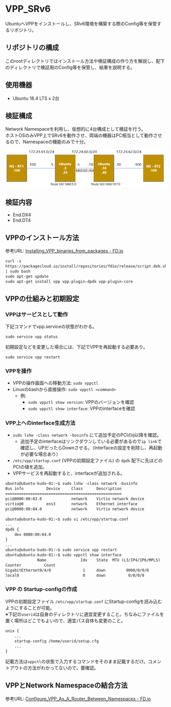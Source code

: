 # VPP_SRv6

UbuntuへVPPをインストールし、SRv6環境を構築する際のConfig等を保管するリポジトリ。

## リポジトリの構成
このrootディレクトリではインストール方法や検証構成の作り方を解説し、配下のディレクトリで検証用のConfig等を保管し、結果を説明する。

## 使用機器
* Ubuntu 18.4 LTS x 2台

## 検証構成
Network Namespaceを利用し、仮想的に4台構成として検証を行う。\
ホストOSのみVPP上でSRv6を動作させ、両端の機器はPC相当として動作させるので、Namespaceの機能のみで十分。

![NWD](./VPP_SRv6_NWDv2.png)

## 検証内容
* End.DX4
* End.DT4


## VPPのインストール方法
参考URL: [Installing_VPP_binaries_from_packages - FD.io](https://wiki.fd.io/view/VPP/Installing_VPP_binaries_from_packages#Ubuntu.2FDebian)

```
curl -s https://packagecloud.io/install/repositories/fdio/release/script.deb.sh | sudo bash
sudo apt-get update
sudo apt-get install vpp vpp-plugin-dpdk vpp-plugin-core
```

## VPPの仕組みと初期設定

### VPPはサービスとして動作
下記コマンドでvpp.serviceの状態がわかる。
```
sudo service vpp status
```
初期設定などを変更した場合には、下記でVPPを再起動する必要あり。
```
sudo service vpp restart
```

### VPPを操作
* VPPの操作画面への移動方法: ```sudo vppctl``` 
* Linuxのbashから直接操作: ```sudo vppctl <command>``` 
  * 例: 
    * ```sudo vppctl show version```: VPPのバージョンを確認
    * ```sudo vppctl show interface```: VPPのinterfaceを確認

### VPP上へのinterface生成方法
* ```sudo lshw -class network -businfo``` にて追加予定のPCIの```@```以降を確認。
  * 追加予定のinterfaceはリンクダウンしている必要があるので```ip link```で確認し、UPだったらDownさせる。（Interfaceの設定を削除し、再起動が必要な場合あり）
* ```/etc/vpp/startup.conf``` (VPPの初期設定ファイル) の ```dpdk``` 配下に先ほどのPCIの値を追加。
* VPPサービスを再起動すると、interfaceが追加される。
```
ubuntu@ubuntu-kudo-01:~$ sudo lshw -class network -businfo
Bus info          Device     Class      Description
===================================================
pci@0000:00:03.0             network    Virtio network device
virtio@0          ens3       network    Ethernet interface
pci@0000:00:04.0             network    Virtio network device

ubuntu@ubuntu-kudo-01:~$ sudo vi /etc/vpp/startup.conf
...
dpdk {
	dev 0000:00:04.0
}
...
ubuntu@ubuntu-kudo-01:~$ sudo service vpp restart
ubuntu@ubuntu-kudo-01:~$ sudo vppctl show interface
              Name               Idx    State  MTU (L3/IP4/IP6/MPLS)     Counter          Count
GigabitEthernet0/4/0              1     down         9000/0/0/0
local0                            0     down          0/0/0/0
```

### VPP の Startup-configの作成
VPPの初期設定ファイル ```/etc/vpp/startup.conf``` にStartup-configを読み込むようにすることが可能。\
※下記の```userid```は自身のディレクトリに適宜変更すること。ちなみにファイルを置く場所はどこでもよいので、適宜パス自体も変更のこと。
```
unix {
	...
	startup-config /home/userid/setup.cfg
	...
}
```

記載方法は```vppctl```の状態で入力するコマンドをそのまま記載するだけ。コメントアウトの方法がわかってないので、要確認。


## VPPとNetwork Namespaceの結合方法
参考URL: [Configure_VPP_As_A_Router_Between_Namespaces - FD.io](https://wiki.fd.io/view/VPP/Configure_VPP_As_A_Router_Between_Namespaces)

